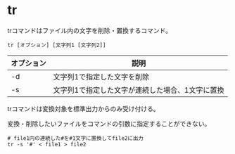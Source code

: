 # tr

trコマンドはファイル内の文字を削除・置換するコマンド。

```
tr [オプション] [文字列1 [文字列2]]
```

| オプション | 説明                                             |
|------------|--------------------------------------------------|
| -d         | 文字列1で指定した文字を削除                      |
| -s         | 文字列1で指定した文字が連続した場合、1文字に置換 |


trコマンドは変換対象を標準出力からのみ受け付ける。

変換・削除したいファイルをコマンドの引数に指定することができない。

```
# file1内の連続した#を#1文字に置換してfile2に出力
tr -s '#' < file1 > file2
```

